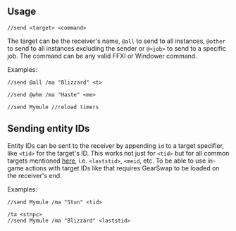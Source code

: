 ## Usage

```
//send <target> <command>
```

The target can be the receiver's name, `@all` to send to all instances, `@other` to send to all instances excluding the sender or `@<job>` to send to a specific job. The command can be any valid FFXI or Windower command.

Examples:
```
//send @all /ma "Blizzard" <t>

//send @whm /ma "Haste" <me>

//send Mymule //reload timers
```

## Sending entity IDs

Entity IDs can be sent to the receiver by appending `id` to a target specifier, like `<tid>` for the target's ID. This works not just for `<tid>` but for all common targets mentioned [here](https://github.com/Windower/Lua/wiki/FFXI-Functions#windowerffxiget_mob_by_targettarget), i.e. `<laststid>`, `<meid`, etc. To be able to use in-game actions with target IDs like that requires GearSwap to be loaded on the receiver's end.

Examples:
```
//send Mymule /ma "Stun" <tid>

/ta <stnpc>
//send Mymule /ma "Blizzard" <laststid>
```
